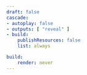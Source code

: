 ```yaml
---
draft: false
cascade:
- autoplay: false
- outputs: [ "reveal" ]
- build:
    publishResources: false
    list: always

build:
    render: never
---
```

